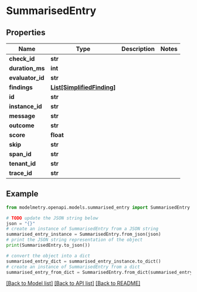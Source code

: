 # SummarisedEntry


## Properties

Name | Type | Description | Notes
------------ | ------------- | ------------- | -------------
**check_id** | **str** |  | 
**duration_ms** | **int** |  | 
**evaluator_id** | **str** |  | 
**findings** | [**List[SimplifiedFinding]**](SimplifiedFinding.md) |  | 
**id** | **str** |  | 
**instance_id** | **str** |  | 
**message** | **str** |  | 
**outcome** | **str** |  | 
**score** | **float** |  | 
**skip** | **str** |  | 
**span_id** | **str** |  | 
**tenant_id** | **str** |  | 
**trace_id** | **str** |  | 

## Example

```python
from modelmetry.openapi.models.summarised_entry import SummarisedEntry

# TODO update the JSON string below
json = "{}"
# create an instance of SummarisedEntry from a JSON string
summarised_entry_instance = SummarisedEntry.from_json(json)
# print the JSON string representation of the object
print(SummarisedEntry.to_json())

# convert the object into a dict
summarised_entry_dict = summarised_entry_instance.to_dict()
# create an instance of SummarisedEntry from a dict
summarised_entry_from_dict = SummarisedEntry.from_dict(summarised_entry_dict)
```
[[Back to Model list]](../README.md#documentation-for-models) [[Back to API list]](../README.md#documentation-for-api-endpoints) [[Back to README]](../README.md)


